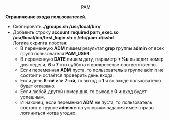 <center>PAM</center>

**Ограничение входа пользователей.**

- Скопировать **./groups.sh /usr/local/bin/**
- Добавить строку **account required pam_exec.so /usr/local/bin/test_login.sh** в **/etc/pam.d/sshd**  
Логика скрипта простая: 
  - В переменную **ADM** пишем результат **grep** группы **admin** от всех групп пользователя **PAM_USER**
  - В переменную **DATE** пишем дату, параметр **+%u** выводит номер дня недели, **6** и **7** это суббота и воскресенье соответственно.
  - Если переменная **ADM** пуста, то пользователь в группе admin не состоит и остаётся проверить день входа.
  - Если день **6-ой** или **7-ой**, то выход с **1** и во входе пользователю будет отказано.
  - Если любой другой номер дня, то выход с **0** и вход будет успешным.
  - И наконец, если перемнная **ADM** не пуста, то пользователь состоит в группе **admin** и по условиям задания имеет право логиниться когда угодно.  

